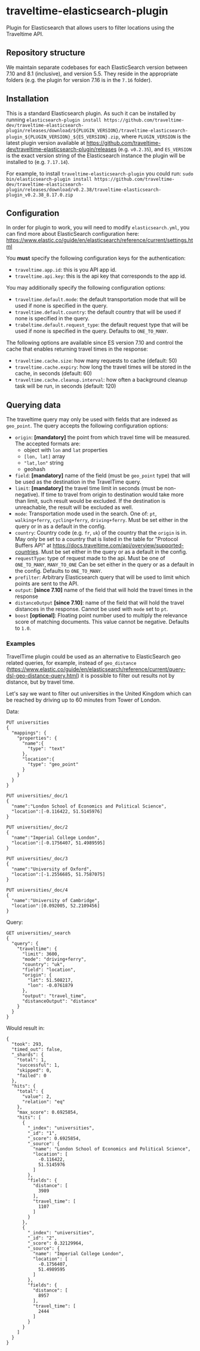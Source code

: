 # traveltime-elasticsearch-plugin
Plugin for Elasticsearch that allows users to filter locations using the Traveltime API.

## Repository structure
We maintain separate codebases for each ElasticSearch version between 7.10 and 8.1 (inclusive), and version 5.5. They reside in the appropriate folders (e.g. the plugin for version 7.16 is in the `7.16` folder).

## Installation
This is a standard Elasticsearch plugin. As such it can be installed by running `elasticsearch-plugin install https://github.com/traveltime-dev/traveltime-elasticsearch-plugin/releases/download/${PLUGIN_VERSION}/traveltime-elasticsearch-plugin_${PLUGIN_VERSION}_${ES_VERSION}.zip`,
where `PLUGIN_VERSION` is the latest plugin version available at https://github.com/traveltime-dev/traveltime-elasticsearch-plugin/releases (e.g. `v0.2.35`),
and `ES_VERSION` is the exact version string of the Elasticsearch instance the plugin will be installed to (e.g. `7.17.14`).

For example, to install `traveltime-elasticsearch-plugin` you could run: `sudo bin/elasticsearch-plugin install https://github.com/traveltime-dev/traveltime-elasticsearch-plugin/releases/download/v0.2.38/traveltime-elasticsearch-plugin_v0.2.38_8.17.0.zip`

## Configuration
In order for plugin to work, you will need to modify `elasticsearch.yml`, you can find more about ElasticSearch configuration here: https://www.elastic.co/guide/en/elasticsearch/reference/current/settings.html

You **must** specify the following configuration keys for the authentication:
 - `traveltime.app.id`: this is you API app id.
 - `traveltime.api.key`: this is the api key that corresponds to the app id.

You may additionally specify the following configuration options:
 - `traveltime.default.mode`: the default transportation mode that will be used if none is specified in the query.
 - `traveltime.default.country`: the default country that  will be used if none is specified in the query.
 - `trabeltime.default.request_type`: the default request type that will be used if none is specified in the query. Defaults to `ONE_TO_MANY`.
 
The following options are available since ES version 7.10 and control the cache that enables returning travel times in the response:
 - `traveltime.cache.size`: how many requests to cache (default: 50)
 - `traveltime.cache.expiry`: how long the travel times will be stored in the cache, in seconds (default: 60)
 - `traveltime.cache.cleanup.interval`: how often a background cleanup task will be run, in seconds (default: 120)

## Querying data
The traveltime query may only be used with fields that are indexed as `geo_point`. The query accepts the following configuration options:
- `origin`: **[mandatory]** the point from which travel time will be measured. The accepted formats are:
    - object with `lon` and `lat` properties
    - `[lon, lat]` array
    - `"lat,lon"` string
    - geohash
- `field`: **[mandatory]** name of the field (must be `geo_point` type) that will be used as the destination in the TravelTime query.
- `limit`: **[mandatory]** the travel time limit in seconds (must be non-negative). If time to travel from origin to destination would take more than limit, such result would be excluded.
If the destination is unreachable, the result will be excluded as well.
- `mode`: Transportation mode used in the search. One of: `pt`, `walking+ferry`, `cycling+ferry`, `driving+ferry`.
Must be set either in the query or in as a default in the config.
- `country`: Country code (e.g. `fr`, `uk`) of the country that the `origin` is in.
May only be set to a country that is listed in the table for "Protocol Buffers API" at https://docs.traveltime.com/api/overview/supported-countries.
Must be set either in the query or as a default in the config.
- `requestType`: type of request made to the api.
Must be one of `ONE_TO_MANY`, `MANY_TO_ONE`
Can be set either in the query or as a default in the config.
Defaults to `ONE_TO_MANY`.
- `prefilter`: Arbitrary Elasticsearch query that will be used to limit which points are sent to the API.
- `output`: **[since 7.10]** name of the field that will hold the travel times in the response
- `distanceOutput` **[since 7.10]**: name of the field that will hold the travel distances in the response. Cannot be used with `mode` set to `pt`.
- `boost` **[optional]**: Floating point number used to multiply the relevance score of matching documents. This value cannot be negative. Defaults to `1.0`.

### Examples

TravelTime plugin could be used as an alternative to ElasticSearch geo related queries, for example,
instead of `geo_distance` (https://www.elastic.co/guide/en/elasticsearch/reference/current/query-dsl-geo-distance-query.html) it is possible to filter out results not by distance, but by travel time.

Let's say we want to filter out universities in the United Kingdom which can be reached by driving up to 60 minutes from Tower of London.

Data:
```
PUT universities
{
  "mappings": {
    "properties": {
      "name":{
        "type": "text"
      },
      "location":{
        "type": "geo_point"
      }
    }
  }
}
 
PUT universities/_doc/1
{
  "name":"London School of Economics and Political Science",
  "location":[-0.116422, 51.5145976]
}
 
PUT universities/_doc/2
{
  "name":"Imperial College London",
  "location":[-0.1756407, 51.4989595]
}
 
PUT universities/_doc/3
{
  "name":"University of Oxford",
  "location":[-1.2556685, 51.7587075]
}
 
PUT universities/_doc/4
{
  "name":"University of Cambridge",
  "location":[0.092005, 52.2109456]
}
```

Query:
```
GET universities/_search
{
  "query": {
    "traveltime": {
      "limit": 3600,
      "mode": "driving+ferry",
      "country": "uk",
      "field": "location",
      "origin": {
        "lat": 51.508217,
        "lon": -0.0761879
      },
      "output": "travel_time",
      "distanceOutput": "distance"
    }
  }
}
```

Would result in:
```
{
  "took": 293,
  "timed_out": false,
  "_shards": {
    "total": 1,
    "successful": 1,
    "skipped": 0,
    "failed": 0
  },
  "hits": {
    "total": {
      "value": 2,
      "relation": "eq"
    },
    "max_score": 0.6925854,
    "hits": [
      {
        "_index": "universities",
        "_id": "1",
        "_score": 0.6925854,
        "_source": {
          "name": "London School of Economics and Political Science",
          "location": [
            -0.116422,
            51.5145976
          ]
        },
        "fields": {
          "distance": [
            3989
          ],
          "travel_time": [
            1107
          ]
        }
      },
      {
        "_index": "universities",
        "_id": "2",
        "_score": 0.32129964,
        "_source": {
          "name": "Imperial College London",
          "location": [
            -0.1756407,
            51.4989595
          ]
        },
        "fields": {
          "distance": [
            8957
          ],
          "travel_time": [
            2444
          ]
        }
      }
    ]
  }
}
```
